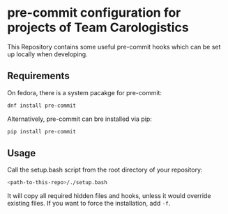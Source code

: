 # pre-commit configuration for projects of Team Carologistics
This Repository contains some useful pre-commit hooks which can be set up locally when developing.

## Requirements
On fedora, there is a system pacakge for pre-commit:
```bash
dnf install pre-commit
```
Alternatively, pre-commit can bre installed via pip:
```bash
pip install pre-commit
```
## Usage
Call the setup.bash script from the root directory of your repository:
```bash
<path-to-this-repo>/./setup.bash
```
It will copy all required hidden files and hooks, unless it would override existing files.
If you want to force the installation, add `-f`.
